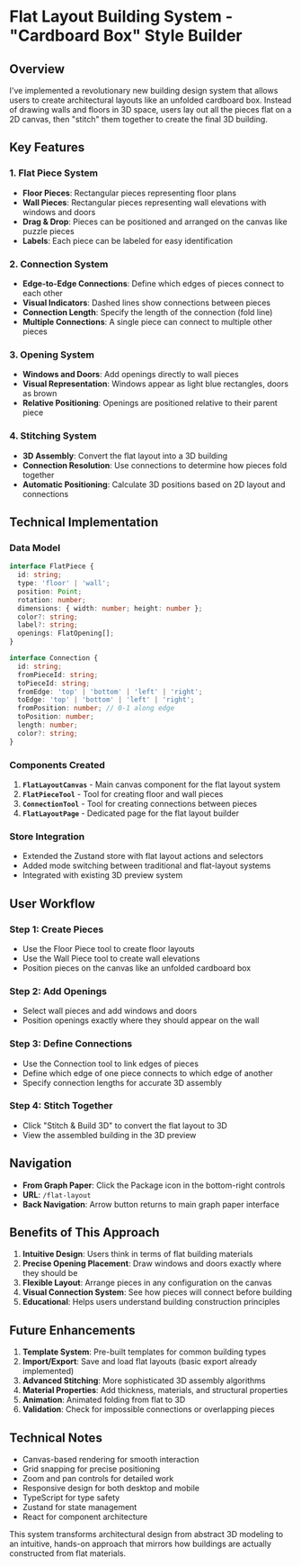 # Flat Layout Building System - "Cardboard Box" Style Builder

## Overview

I've implemented a revolutionary new building design system that allows users to create architectural layouts like an unfolded cardboard box. Instead of drawing walls and floors in 3D space, users lay out all the pieces flat on a 2D canvas, then "stitch" them together to create the final 3D building.

## Key Features

### 1. **Flat Piece System**
- **Floor Pieces**: Rectangular pieces representing floor plans
- **Wall Pieces**: Rectangular pieces representing wall elevations with windows and doors
- **Drag & Drop**: Pieces can be positioned and arranged on the canvas like puzzle pieces
- **Labels**: Each piece can be labeled for easy identification

### 2. **Connection System**
- **Edge-to-Edge Connections**: Define which edges of pieces connect to each other
- **Visual Indicators**: Dashed lines show connections between pieces
- **Connection Length**: Specify the length of the connection (fold line)
- **Multiple Connections**: A single piece can connect to multiple other pieces

### 3. **Opening System**
- **Windows and Doors**: Add openings directly to wall pieces
- **Visual Representation**: Windows appear as light blue rectangles, doors as brown
- **Relative Positioning**: Openings are positioned relative to their parent piece

### 4. **Stitching System**
- **3D Assembly**: Convert the flat layout into a 3D building
- **Connection Resolution**: Use connections to determine how pieces fold together
- **Automatic Positioning**: Calculate 3D positions based on 2D layout and connections

## Technical Implementation

### Data Model
```typescript
interface FlatPiece {
  id: string;
  type: 'floor' | 'wall';
  position: Point;
  rotation: number;
  dimensions: { width: number; height: number };
  color?: string;
  label?: string;
  openings: FlatOpening[];
}

interface Connection {
  id: string;
  fromPieceId: string;
  toPieceId: string;
  fromEdge: 'top' | 'bottom' | 'left' | 'right';
  toEdge: 'top' | 'bottom' | 'left' | 'right';
  fromPosition: number; // 0-1 along edge
  toPosition: number;
  length: number;
  color?: string;
}
```

### Components Created

1. **`FlatLayoutCanvas`** - Main canvas component for the flat layout system
2. **`FlatPieceTool`** - Tool for creating floor and wall pieces
3. **`ConnectionTool`** - Tool for creating connections between pieces
4. **`FlatLayoutPage`** - Dedicated page for the flat layout builder

### Store Integration
- Extended the Zustand store with flat layout actions and selectors
- Added mode switching between traditional and flat-layout systems
- Integrated with existing 3D preview system

## User Workflow

### Step 1: Create Pieces
- Use the Floor Piece tool to create floor layouts
- Use the Wall Piece tool to create wall elevations
- Position pieces on the canvas like an unfolded cardboard box

### Step 2: Add Openings
- Select wall pieces and add windows and doors
- Position openings exactly where they should appear on the wall

### Step 3: Define Connections
- Use the Connection tool to link edges of pieces
- Define which edge of one piece connects to which edge of another
- Specify connection lengths for accurate 3D assembly

### Step 4: Stitch Together
- Click "Stitch & Build 3D" to convert the flat layout to 3D
- View the assembled building in the 3D preview

## Navigation

- **From Graph Paper**: Click the Package icon in the bottom-right controls
- **URL**: `/flat-layout`
- **Back Navigation**: Arrow button returns to main graph paper interface

## Benefits of This Approach

1. **Intuitive Design**: Users think in terms of flat building materials
2. **Precise Opening Placement**: Draw windows and doors exactly where they should be
3. **Flexible Layout**: Arrange pieces in any configuration on the canvas
4. **Visual Connection System**: See how pieces will connect before building
5. **Educational**: Helps users understand building construction principles

## Future Enhancements

1. **Template System**: Pre-built templates for common building types
2. **Import/Export**: Save and load flat layouts (basic export already implemented)
3. **Advanced Stitching**: More sophisticated 3D assembly algorithms
4. **Material Properties**: Add thickness, materials, and structural properties
5. **Animation**: Animated folding from flat to 3D
6. **Validation**: Check for impossible connections or overlapping pieces

## Technical Notes

- Canvas-based rendering for smooth interaction
- Grid snapping for precise positioning
- Zoom and pan controls for detailed work
- Responsive design for both desktop and mobile
- TypeScript for type safety
- Zustand for state management
- React for component architecture

This system transforms architectural design from abstract 3D modeling to an intuitive, hands-on approach that mirrors how buildings are actually constructed from flat materials.